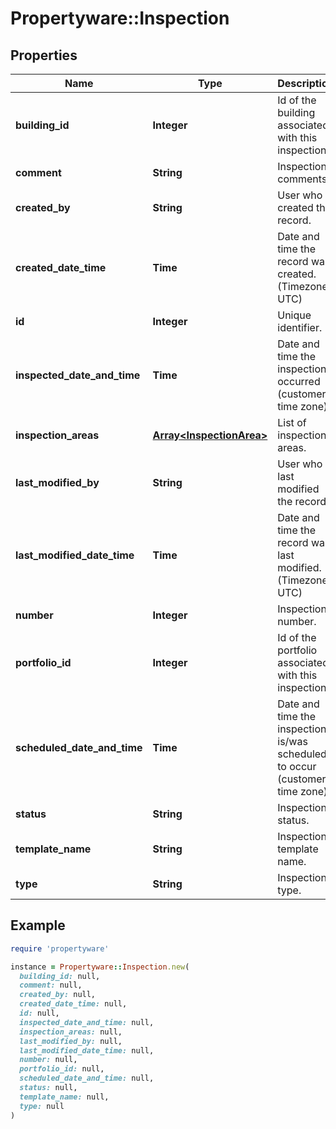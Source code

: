 # Propertyware::Inspection

## Properties

| Name | Type | Description | Notes |
| ---- | ---- | ----------- | ----- |
| **building_id** | **Integer** | Id of the building associated with this inspection. | [optional] |
| **comment** | **String** | Inspection comments. | [optional] |
| **created_by** | **String** | User who created the record. | [optional] |
| **created_date_time** | **Time** | Date and time the record was created. (Timezone: UTC) | [optional] |
| **id** | **Integer** | Unique identifier. | [optional] |
| **inspected_date_and_time** | **Time** | Date and time the inspection occurred (customer time zone). | [optional] |
| **inspection_areas** | [**Array&lt;InspectionArea&gt;**](InspectionArea.md) | List of inspection areas. | [optional] |
| **last_modified_by** | **String** | User who last modified the record. | [optional] |
| **last_modified_date_time** | **Time** | Date and time the record was last modified. (Timezone: UTC) | [optional] |
| **number** | **Integer** | Inspection number. | [optional] |
| **portfolio_id** | **Integer** | Id of the portfolio associated with this inspection. | [optional] |
| **scheduled_date_and_time** | **Time** | Date and time the inspection is/was scheduled to occur (customer time zone). | [optional] |
| **status** | **String** | Inspection status. | [optional] |
| **template_name** | **String** | Inspection template name. | [optional] |
| **type** | **String** | Inspection type. | [optional] |

## Example

```ruby
require 'propertyware'

instance = Propertyware::Inspection.new(
  building_id: null,
  comment: null,
  created_by: null,
  created_date_time: null,
  id: null,
  inspected_date_and_time: null,
  inspection_areas: null,
  last_modified_by: null,
  last_modified_date_time: null,
  number: null,
  portfolio_id: null,
  scheduled_date_and_time: null,
  status: null,
  template_name: null,
  type: null
)
```

